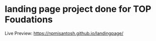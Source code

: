# landing page project done for TOP Foudations
Live Preview: https://npmisantosh.github.io/landingpage/